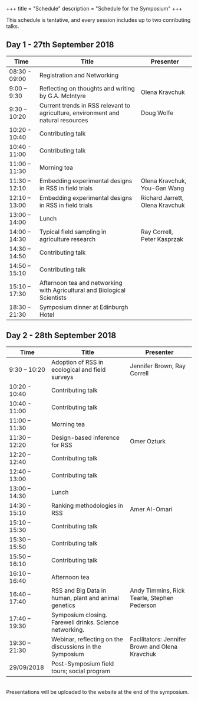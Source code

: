 +++
title = "Schedule"
description = "Schedule for the Symposium"
+++

This schedule is tentative, and every session includes up to two conributing talks.

## Day 1 - 27th September 2018

 Time | Title | Presenter 
------ | ------- | -------
08:30 - 09:00 | Registration and Networking | 
9:00 – 9:30 | Reflecting on thoughts and writing by G.A. McIntyre | Olena Kravchuk
9:30 – 10:20 | Current trends in RSS relevant to agriculture, environment and natural resources | Doug Wolfe
10:20 - 10:40 | Contributing talk |
10:40 - 11:00 | Contributing talk |
11:00 – 11:30 | Morning tea
11:30 – 12:10 | Embedding experimental designs in RSS in field trials | Olena Kravchuk, You-Gan Wang
12:10 – 13:00 | Embedding experimental designs in RSS in field trials | Richard Jarrett, Olena Kravchuk
13:00 – 14:00 | Lunch 
14:00 – 14:30 | Typical field sampling in agriculture research | Ray Correll, Peter Kasprzak
14:30 – 14:50 | Contributing talk |
14:50 – 15:10 | Contributing talk |
15:10 – 17:30 | Afternoon tea and networking with Agricultural and Biological Scientists
18:30 – 21:30 | Symposium dinner at Edinburgh Hotel

## Day 2 - 28th September 2018

 Time | Title | Presenter 
------ | ------- | -------
9:30 – 10:20 | Adoption of RSS in ecological and field surveys | Jennifer Brown, Ray Correll
10:20 - 10:40 | Contributing talk |
10:40 - 11:00 | Contributing talk |
11:00 – 11:30 | Morning tea 
11:30 – 12:20 | Design-based inference for RSS | Omer Ozturk
12:20 – 12:40 | Contributing talk |
12:40 – 13:00 | Contributing talk |
13:00 – 14:30 | Lunch 
14:30 - 15:10 | Ranking methodologies in RSS | Amer Al-Omari
15:10 – 15:30 | Contributing talk |
15:30 – 15:50 | Contributing talk |
15:50 – 16:10 | Contributing talk |
16:10 – 16:40 | Afternoon tea
16:40 – 17:40 | RSS and Big Data in human, plant and animal genetics | Andy Timmins, Rick Tearle, Stephen Pederson 
17:40 – 19:30 | Symposium closing. Farewell drinks. Science networking.
19:30 – 21:30 | Webinar, reflecting on the discussions in the Symposium | Facilitators: Jennifer Brown and Olena Kravchuk
29/09/2018 | Post-Symposium field tours; social program
<br>
Presentations will be uploaded to the website at the end of the symposium.